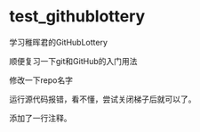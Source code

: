 # test_githublottery
学习稚晖君的GitHubLottery

顺便复习一下git和GitHub的入门用法

修改一下repo名字

运行源代码报错，看不懂，尝试关闭梯子后就可以了。

添加了一行注释。


